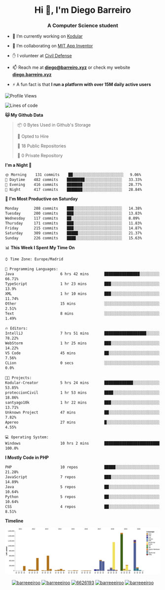 <h1 align="center">Hi 👋, I'm Diego Barreiro</h1>
<h3 align="center">A Computer Science student</h3>

- 🔭 I’m currently working on [Kodular](https://www.kodular.io)

- 👯 I’m collaborating on [MIT App Inventor](https://github.com/mit-cml/appinventor-sources)

- ✋ I volunteer at [Civil Defense](https://proteccioncivil.sdc.gal)

- 📫 Reach me at **diego@barreiro.xyz** or check my website **[diego.barreiro.xyz](https://diego.barreiro.xyz)**

- ⚡ A fun fact is that **I run a platform with over 15M daily active users**

<!--START_SECTION:waka-->
![Profile Views](http://img.shields.io/badge/Profile%20Views-58-blue)

![Lines of code](https://img.shields.io/badge/From%20Hello%20World%20I%27ve%20Written-22.3%20million%20lines%20of%20code-blue)

**🐱 My Github Data** 

> 📦 0 Bytes Used in Github's Storage 
 > 
> 💼 Opted to Hire
 > 
> 📜 18 Public Repositories
 > 
> 🔑 0 Private Repository 
 > 
**I'm a Night 🦉** 

```text
🌞 Morning    131 commits    ██░░░░░░░░░░░░░░░░░░░░░░░   9.06% 
🌆 Daytime    482 commits    ████████░░░░░░░░░░░░░░░░░   33.33% 
🌃 Evening    416 commits    ███████░░░░░░░░░░░░░░░░░░   28.77% 
🌙 Night      417 commits    ███████░░░░░░░░░░░░░░░░░░   28.84%

```
📅 **I'm Most Productive on Saturday** 

```text
Monday       208 commits    ███░░░░░░░░░░░░░░░░░░░░░░   14.38% 
Tuesday      200 commits    ███░░░░░░░░░░░░░░░░░░░░░░   13.83% 
Wednesday    117 commits    ██░░░░░░░░░░░░░░░░░░░░░░░   8.09% 
Thursday     171 commits    ███░░░░░░░░░░░░░░░░░░░░░░   11.83% 
Friday       215 commits    ███░░░░░░░░░░░░░░░░░░░░░░   14.87% 
Saturday     309 commits    █████░░░░░░░░░░░░░░░░░░░░   21.37% 
Sunday       226 commits    ████░░░░░░░░░░░░░░░░░░░░░   15.63%

```


📊 **This Week I Spent My Time On** 

```text
⌚︎ Time Zone: Europe/Madrid

💬 Programming Languages: 
Java                     6 hrs 42 mins       ████████████████░░░░░░░░░   66.71% 
TypeScript               1 hr 23 mins        ███░░░░░░░░░░░░░░░░░░░░░░   13.9% 
XML                      1 hr 10 mins        ███░░░░░░░░░░░░░░░░░░░░░░   11.74% 
Other                    15 mins             ░░░░░░░░░░░░░░░░░░░░░░░░░   2.51% 
Text                     8 mins              ░░░░░░░░░░░░░░░░░░░░░░░░░   1.49%

🔥 Editors: 
IntelliJ                 7 hrs 51 mins       ███████████████████░░░░░░   78.22% 
WebStorm                 1 hr 25 mins        ███░░░░░░░░░░░░░░░░░░░░░░   14.22% 
VS Code                  45 mins             ██░░░░░░░░░░░░░░░░░░░░░░░   7.56% 
CLion                    0 secs              ░░░░░░░░░░░░░░░░░░░░░░░░░   0.0%

🐱‍💻 Projects: 
Kodular-Creator          5 hrs 24 mins       █████████████░░░░░░░░░░░░   53.85% 
proteccionCivil          1 hr 53 mins        ████░░░░░░░░░░░░░░░░░░░░░   18.86% 
santyago10k              1 hr 22 mins        ███░░░░░░░░░░░░░░░░░░░░░░   13.71% 
Unknown Project          47 mins             ██░░░░░░░░░░░░░░░░░░░░░░░   7.82% 
Apereo                   27 mins             █░░░░░░░░░░░░░░░░░░░░░░░░   4.55%

💻 Operating System: 
Windows                  10 hrs 2 mins       █████████████████████████   100.0%

```

**I Mostly Code in PHP** 

```text
PHP                      10 repos            █████░░░░░░░░░░░░░░░░░░░░   21.28% 
JavaScript               7 repos             ███░░░░░░░░░░░░░░░░░░░░░░   14.89% 
Java                     5 repos             ██░░░░░░░░░░░░░░░░░░░░░░░   10.64% 
Python                   5 repos             ██░░░░░░░░░░░░░░░░░░░░░░░   10.64% 
CSS                      4 repos             ██░░░░░░░░░░░░░░░░░░░░░░░   8.51%

```


**Timeline**

![Chart not found](https://github.com/barreeeiroo/barreeeiroo/blob/master/charts/bar_graph.png) 


<!--END_SECTION:waka-->

<p align="center">
<a href="https://twitter.com/barreeeiroo" target="blank"><img align="center" src="https://cdn.jsdelivr.net/npm/simple-icons@3.0.1/icons/twitter.svg" alt="barreeeiroo" height="20" width="20" /></a>
<a href="https://linkedin.com/in/barreeeiroo" target="blank"><img align="center" src="https://cdn.jsdelivr.net/npm/simple-icons@3.0.1/icons/linkedin.svg" alt="barreeeiroo" height="20" width="20" /></a>
<a href="https://stackoverflow.com/users/6626193" target="blank"><img align="center" src="https://cdn.jsdelivr.net/npm/simple-icons@3.0.1/icons/stackoverflow.svg" alt="6626193" height="20" width="20" /></a>
<a href="https://fb.com/barreeeiroo" target="blank"><img align="center" src="https://cdn.jsdelivr.net/npm/simple-icons@3.0.1/icons/facebook.svg" alt="barreeeiroo" height="20" width="20" /></a>
<a href="https://instagram.com/barreeeiroo" target="blank"><img align="center" src="https://cdn.jsdelivr.net/npm/simple-icons@3.0.1/icons/instagram.svg" alt="barreeeiroo" height="20" width="20" /></a>
</p>
